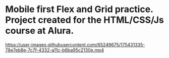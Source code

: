 # Mobile first Flex and Grid practice. Project created for the HTML/CSS/Js course at Alura.


https://user-images.githubusercontent.com/65249675/175431335-78e7eb8e-7c7f-4332-a11c-b6ba95c2130e.mp4

